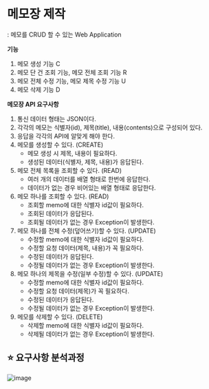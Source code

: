 # 메모장 제작
: 메모를 CRUD 할 수 있는 Web Application



**기능**
1. 메모 생성 기능 C
2. 메모 단 건 조회 기능, 메모 전체 조회 기능 R
3. 메모 전체 수정 기능, 메모 제목 수정 기능 U
4. 메모 삭제 기능 D



**메모장 API 요구사항**
1. 통신 데이터 형태는 JSON이다.
2. 각각의 메모는 식별자(id), 제목(title), 내용(contents)으로 구성되어 있다.
3. 응답을 각각의 API에 알맞게 해야 한다.
4. 메모를 생성할 수 있다. (CREATE)
   - 메모 생성 시 제목, 내용이 필요하다.
   - 생성된 데이터(식별자, 제목, 내용)가 응답된다.
5. 메모 전체 목록을 조회할 수 있다. (READ)
   - 여러 개의 데이터를 배열 형태로 한번에 응답한다.
   - 데이터가 없는 경우 비어있는 배열 형태로 응답한다.
6. 메모 하나를 조회할 수 있다. (READ)
   - 조회할 memo에 대한 식별자 id값이 필요하다.
   - 조회된 데이터가 응답된다.
   - 조회될 데이터가 없는 경우 Exception이 발생한다.
7. 메모 하나를 전체 수정(덮어쓰기)할 수 있다. (UPDATE)
   - 수정할 memo에 대한 식별자 id값이 필요하다.
   - 수정할 요청 데이터(제목, 내용)가 꼭 필요하다.
   - 수정된 데이터가 응답된다.
   - 수정될 데이터가 없는 경우 Exception이 발생한다.
8. 메모 하나의 제목을 수정(일부 수정)할 수 있다. (UPDATE)
   - 수정할 memo에 대한 식별자 id값이 필요하다.
   - 수정할 요청 데이터(제목)가 꼭 필요하다.
   - 수정된 데이터가 응답된다.
   - 수정될 데이터가 없는 경우 Exception이 발생한다.
9. 메모를 삭제할 수 있다. (DELETE)
   - 삭제할 memo에 대한 식별자 id값이 필요하다.
   - 삭제될 데이터가 없는 경우 Exception이 발생한다.




## ⭐️ 요구사항 분석과정
![image](https://github.com/user-attachments/assets/67f22e71-a552-42d4-b6cc-3a7bbeb4e942)



